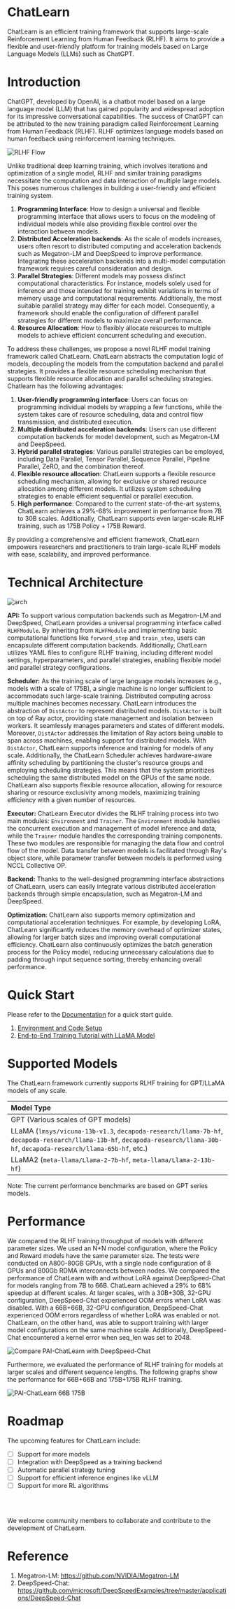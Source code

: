 # ChatLearn

ChatLearn is an efficient training framework that supports large-scale Reinforcement Learning from Human Feedback (RLHF). It aims to provide a flexible and user-friendly platform for training models based on Large Language Models (LLMs) such as ChatGPT.

# Introduction

ChatGPT, developed by OpenAI, is a chatbot model based on a large language model (LLM) that has gained popularity and widespread adoption for its impressive conversational capabilities. The success of ChatGPT can be attributed to the new training paradigm called Reinforcement Learning from Human Feedback (RLHF). RLHF optimizes language models based on human feedback using reinforcement learning techniques.


![RLHF Flow](../images/rlhf.png)


Unlike traditional deep learning training, which involves iterations and optimization of a single model, RLHF and similar training paradigms necessitate the computation and data interaction of multiple large models. This poses numerous challenges in building a user-friendly and efficient training system.

1. **Programming Interface**: How to design a universal and flexible programming interface that allows users to focus on the modeling of individual models while also providing flexible control over the interaction between models.
2. **Distributed Acceleration backends**: As the scale of models increases, users often resort to distributed computing and acceleration backends such as Megatron-LM and DeepSpeed to improve performance. Integrating these acceleration backends into a multi-model computation framework requires careful consideration and design.
3. **Parallel Strategies**: Different models may possess distinct computational characteristics. For instance, models solely used for inference and those intended for training exhibit variations in terms of memory usage and computational requirements. Additionally, the most suitable parallel strategy may differ for each model. Consequently, a framework should enable the configuration of different parallel strategies for different models to maximize overall performance.
4. **Resource Allocation**: How to flexibly allocate resources to multiple models to achieve efficient concurrent scheduling and execution.

To address these challenges, we propose a novel RLHF model training framework called ChatLearn. ChatLearn abstracts the computation logic of models, decoupling the models from the computation backend and parallel strategies. It provides a flexible resource scheduling mechanism that supports flexible resource allocation and parallel scheduling strategies. Chatlearn has the following advantages:

1. **User-friendly programming interface**: Users can focus on programming individual models by wrapping a few functions, while the system takes care of resource scheduling, data and control flow transmission, and distributed execution.
2. **Multiple distributed acceleration backends**: Users can use different computation backends for model development, such as Megatron-LM and DeepSpeed.
3. **Hybrid parallel strategies**: Various parallel strategies can be employed, including Data Parallel, Tensor Parallel, Sequence Parallel, Pipeline Parallel, ZeRO, and the combination thereof.
4. **Flexible resource allocation**: ChatLearn supports a flexible resource scheduling mechanism, allowing for exclusive or shared resource allocation among different models. It utilizes system scheduling strategies to enable efficient sequential or parallel execution.
5. **High performance**: Compared to the current state-of-the-art systems, ChatLearn achieves a 29%-68% improvement in performance from 7B to 30B scales. Additionally, ChatLearn supports even larger-scale RLHF training, such as 175B Policy + 175B Reward.

By providing a comprehensive and efficient framework, ChatLearn empowers researchers and practitioners to train large-scale RLHF models with ease, scalability, and improved performance.

# Technical Architecture

![arch](../images/arch.jpg)

**API:** To support various computation backends such as Megatron-LM and DeepSpeed, ChatLearn provides a universal programming interface called `RLHFModule`. By inheriting from `RLHFModule` and implementing basic computational functions like `forward_step` and `train_step`, users can encapsulate different computation backends. Additionally, ChatLearn utilizes YAML files to configure RLHF training, including different model settings, hyperparameters, and parallel strategies, enabling flexible model and parallel strategy configurations.

**Scheduler:** As the training scale of large language models increases (e.g., models with a scale of 175B), a single machine is no longer sufficient to accommodate such large-scale training. Distributed computing across multiple machines becomes necessary. ChatLearn introduces the abstraction of `DistActor` to represent distributed models. `DistActor` is built on top of Ray actor, providing state management and isolation between workers. It seamlessly manages parameters and states of different models. Moreover, `DistActor` addresses the limitation of Ray actors being unable to span across machines, enabling support for distributed models. With `DistActor`, ChatLearn supports inference and training for models of any scale. 
Additionally, the ChatLearn Scheduler achieves hardware-aware affinity scheduling by partitioning the cluster's resource groups and employing scheduling strategies. This means that the system prioritizes scheduling the same distributed model on the GPUs of the same node.
ChatLearn also supports flexible resource allocation, allowing for resource sharing or resource exclusivity among models, maximizing training efficiency with a given number of resources.

**Executor:** ChatLearn Executor divides the RLHF training process into two main modules: `Environment` and `Trainer`. The `Environment` module handles the concurrent execution and management of model inference and data, while the `Trainer` module handles the corresponding training components. These two modules are responsible for managing the data flow and control flow of the model. Data transfer between models is facilitated through Ray's object store, while parameter transfer between models is performed using NCCL Collective OP.


**Backend:** Thanks to the well-designed programming interface abstractions of ChatLearn, users can easily integrate various distributed acceleration backends through simple encapsulation, such as Megatron-LM and DeepSpeed.

**Optimization**: ChatLearn also supports memory optimization and computational acceleration techniques. For example, by developing LoRA, ChatLearn significantly reduces the memory overhead of optimizer states, allowing for larger batch sizes and improving overall computational efficiency. ChatLearn also continuously optimizes the batch generation process for the Policy model, reducing unnecessary calculations due to padding through input sequence sorting, thereby enhancing overall performance.


# Quick Start

Please refer to the [Documentation](https://chatlearn.readthedocs.io/zh/latest/) for a quick start guide.

1. [Environment and Code Setup](installation.md)
2. [End-to-End Training Tutorial with LLaMA Model](tutorial.md)

# Supported Models

The ChatLearn framework currently supports RLHF training for GPT/LLaMA models of any scale.


| Model Type                                                                                                                                                                  |
|:-----------------------------------------------------------------------------------------------------------------------------------------------------------------------------|
| GPT (Various scales of GPT models)                                                                                                                                                        |
| LLaMA (`lmsys/vicuna-13b-v1.3`, `decapoda-research/llama-7b-hf`, `decapoda-research/llama-13b-hf`, `decapoda-research/llama-30b-hf`, `decapoda-research/llama-65b-hf`, etc.) |
| LLaMA2 (`meta-llama/Llama-2-7b-hf`, `meta-llama/Llama-2-13b-hf`)                                                                                                             |

Note: The current performance benchmarks are based on GPT series models.

# Performance

We compared the RLHF training throughput of models with different parameter sizes. We used an N+N model configuration, where the Policy and Reward models have the same parameter size. The tests were conducted on A800-80GB GPUs, with a single node configuration of 8 GPUs and 800Gb RDMA interconnects between nodes. We compared the performance of ChatLearn with and without LoRA against DeepSpeed-Chat for models ranging from 7B to 66B. ChatLearn achieved a 29% to 68% speedup at different scales. At larger scales, with a 30B+30B, 32-GPU configuration, DeepSpeed-Chat experienced OOM errors when LoRA was disabled. With a 66B+66B, 32-GPU configuration, DeepSpeed-Chat experienced OOM errors regardless of whether LoRA was enabled or not. ChatLearn, on the other hand, was able to support training with larger model configurations on the same machine scale. Additionally, DeepSpeed-Chat encountered a kernel error when seq_len was set to 2048.

![Compare PAI-ChatLearn with DeepSpeed-Chat](../images/gpt-perf-cmp.png)

Furthermore, we evaluated the performance of RLHF training for models at larger scales and different sequence lengths. The following graphs show the performance for 66B+66B and 175B+175B RLHF training.

![PAI-ChatLearn 66B 175B](../images/gpt-perf-66-175.png)

# Roadmap

The upcoming features for ChatLearn include:
- [ ] Support for more models
- [ ] Integration with DeepSpeed as a training backend
- [ ] Automatic parallel strategy tuning
- [ ] Support for efficient inference engines like vLLM
- [ ] Support for more RL algorithms

<br><br>

We welcome community members to collaborate and contribute to the development of ChatLearn.


# Reference

1. Megatron-LM: https://github.com/NVIDIA/Megatron-LM
2. DeepSpeed-Chat: https://github.com/microsoft/DeepSpeedExamples/tree/master/applications/DeepSpeed-Chat
